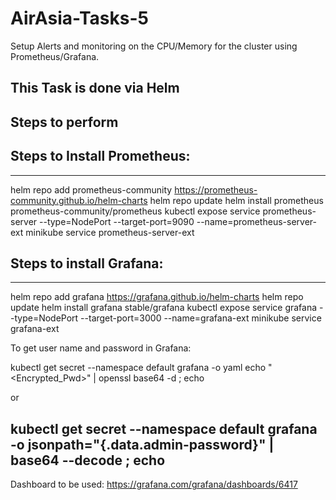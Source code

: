 # AirAsia-Tasks-5
Setup Alerts and monitoring on the CPU/Memory for the cluster using Prometheus/Grafana.

## This Task is done via Helm

## Steps to perform

## Steps to Install Prometheus:
--------------------------------

helm repo add prometheus-community https://prometheus-community.github.io/helm-charts
helm repo update
helm install prometheus prometheus-community/prometheus
kubectl expose service prometheus-server --type=NodePort --target-port=9090 --name=prometheus-server-ext
minikube service prometheus-server-ext


## Steps to install Grafana:
--------------------------

helm repo add grafana https://grafana.github.io/helm-charts
helm repo update
helm install grafana stable/grafana
kubectl expose service grafana --type=NodePort --target-port=3000 --name=grafana-ext
minikube service grafana-ext

To get user name and password in Grafana:

kubectl get secret --namespace default grafana -o yaml
echo "<Encrypted_Pwd>" | openssl base64 -d ; echo

or 

kubectl get secret --namespace default grafana -o jsonpath="{.data.admin-password}" | base64 --decode ; echo
----------------------------------------------------------

Dashboard  to be used: https://grafana.com/grafana/dashboards/6417
